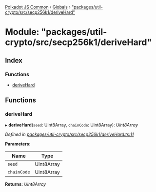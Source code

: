 [Polkadot JS Common](../README.md) › [Globals](../globals.md) › ["packages/util-crypto/src/secp256k1/deriveHard"](_packages_util_crypto_src_secp256k1_derivehard_.md)

# Module: "packages/util-crypto/src/secp256k1/deriveHard"

## Index

### Functions

* [deriveHard](_packages_util_crypto_src_secp256k1_derivehard_.md#derivehard)

## Functions

###  deriveHard

▸ **deriveHard**(`seed`: Uint8Array, `chainCode`: Uint8Array): *Uint8Array*

*Defined in [packages/util-crypto/src/secp256k1/deriveHard.ts:11](https://github.com/polkadot-js/common/blob/08de8ce2/packages/util-crypto/src/secp256k1/deriveHard.ts#L11)*

**Parameters:**

Name | Type |
------ | ------ |
`seed` | Uint8Array |
`chainCode` | Uint8Array |

**Returns:** *Uint8Array*
